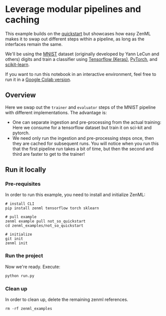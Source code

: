 # Leverage modular pipelines and caching
This example builds on the [quickstart](../quickstart) but showcases how easy ZenML makes it to swap out different steps within a pipeline, as long as the interfaces remain the same.

We'll be using the [MNIST](http://yann.lecun.com/exdb/mnist/) dataset (originally developed by Yann LeCun and others) digits and train a classifier using [Tensorflow (Keras)](https://www.tensorflow.org/), [PyTorch](https://pytorch.org/), and [scikit-learn](https://scikit-learn.org/).

If you want to run this notebook in an interactive environment, feel free to run it in a [Google Colab version](https://colab.research.google.com/github/zenml-io/zenml/blob/main/examples/not_so_quickstart/not_so_quickstart.ipynb).

## Overview
Here we swap out the `trainer` and `evaluator` steps of the MNIST pipeline with different implementations. The advantage is:

* One can separate ingestion and pre-processing from the actual training: Here we consume for a tensorflow dataset but train it on sci-kit and pytorch.
* We need only run the ingestion and pre-processing steps once, then they are cached for subsequent runs. You will notice when you run this that the first pipeline run takes a bit of time, but then the second and third are faster to get to the trainer!

## Run it locally

### Pre-requisites
In order to run this example, you need to install and initialize ZenML:

```shell
# install CLI
pip install zenml tensorflow torch sklearn

# pull example
zenml example pull not_so_quickstart
cd zenml_examples/not_so_quickstart

# initialize
git init
zenml init
```

### Run the project
Now we're ready. Execute:

```bash
python run.py
```

### Clean up
In order to clean up, delete the remaining zenml references.

```shell
rm -rf zenml_examples
```